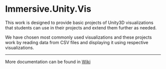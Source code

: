 
# Immersive.Unity.Vis




This work is designed to provide basic projects of Unity3D visualizations that students can use in their projects and extend them further as needed.

We have chosen most commonly used visualizations and these projects work by reading data from CSV files and displaying it using respective visualizations.

---

More documentation can be found in [Wiki](https://github.com/ImmersiveAnalyticsUNCC/Unity.Vis/wiki)
